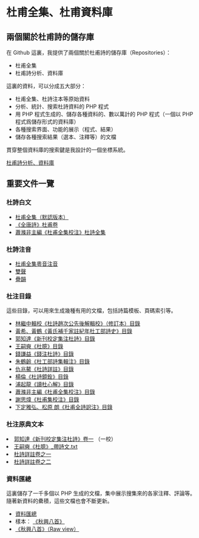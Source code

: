 <h1>杜甫全集、杜甫資料庫</h1>
<h2>兩個關於杜甫詩的儲存庫</h2>
<p>
在 Github 這裏，我提供了兩個關於杜甫詩的儲存庫（Repositories）：</p>
<ul>
<li>杜甫全集</li>
<li>杜甫詩分析、資料庫</li>
</ul>
<p>
這裏的資料，可以分成五大部分：
</p>
<ul>
<li>杜甫全集、杜詩注本等原始資料</li>
<li>分析、統計、搜索杜詩資料的 PHP 程式</li>
<li>用 PHP 程式生成的、儲存各種資料的、數以萬計的 PHP 程式（一個以 PHP 程式爲儲存形式的資料庫）</li>
<li>各種搜索界面、功能的展示（程式、結果）</li>
<li>儲存各種搜索結果（選本、注釋等）的文檔</li>
</ul>
<p>貫穿整個資料庫的搜索鍵是我設計的一個坐標系統。</p>

<p><a href="https://github.com/wingmingchan64/Dufu-Analysis">杜甫詩分析、資料庫</a></p>

<h2>重要文件一覽</h2>
<h3>杜詩白文</h3>
<ul>
<li><a href="https://github.com/wingmingchan64/DuFu/blob/master/%E6%9D%9C%E7%94%AB%E5%85%A8%E9%9B%86.txt">杜甫全集（默認版本）</a></li>
<li><a href="https://github.com/wingmingchan64/Dufu-Analysis/blob/main/%E3%80%8A%E5%85%A8%E5%94%90%E8%A9%A9%E3%80%8B/%E6%9D%9C%E7%94%AB%E5%85%A8%E9%9B%86.txt">《全唐詩》杜甫卷</a></li>
<li><a href="https://github.com/wingmingchan64/Dufu-Analysis/blob/main/%E8%95%AD%E6%BB%8C%E9%9D%9E%E4%B8%BB%E7%B7%A8%E3%80%8A%E6%9D%9C%E7%94%AB%E5%85%A8%E9%9B%86%E6%A0%A1%E6%B3%A8%E3%80%8B/%E6%9D%9C%E7%94%AB%E5%85%A8%E9%9B%86.txt">蕭滌非主編《杜甫全集校注》杜詩全集</a></li>
</ul>
<h3>杜詩注音</h3>
<ul>
<li><a href="https://github.com/wingmingchan64/DuFu/blob/master/%E6%9D%9C%E7%94%AB%E5%85%A8%E9%9B%86%E7%B2%B5%E9%9F%B3%E6%B3%A8%E9%9F%B3.txt">杜甫全集粵音注音</a></li>
<li><a href="https://github.com/wingmingchan64/Dufu-Analysis/blob/main/%E9%99%B3%E6%B0%B8%E6%98%8E%E3%80%8A%E6%9D%9C%E7%94%AB%E5%85%A8%E9%9B%86%E7%B2%B5%E9%9F%B3%E6%B3%A8%E9%9F%B3%E3%80%8B/%E9%9B%99%E8%81%B2.php">雙聲</a></li>
<li><a href="https://github.com/wingmingchan64/Dufu-Analysis/blob/main/%E9%99%B3%E6%B0%B8%E6%98%8E%E3%80%8A%E6%9D%9C%E7%94%AB%E5%85%A8%E9%9B%86%E7%B2%B5%E9%9F%B3%E6%B3%A8%E9%9F%B3%E3%80%8B/%E7%96%8A%E9%9F%BB.php">疊韻</a></li>

</ul>
<h3>杜注目錄</h3>
<p>這些目錄，可以用來生成幾種有用的文檔，包括詩篇模板、頁碼索引等。</p>
<ul>
<li><a href="https://github.com/wingmingchan64/Dufu-Analysis/blob/main/%E6%9E%97%E7%B9%BC%E4%B8%AD%E8%BC%AF%E6%A0%A1%E3%80%8A%E6%9D%9C%E8%A9%A9%E8%B6%99%E6%AC%A1%E5%85%AC%E5%85%88%E5%BE%8C%E8%A7%A3%E8%BC%AF%E6%A0%A1%E3%80%8B/%E8%B6%99%E7%9B%AE%E9%8C%84.txt">林繼中輯校《杜詩趙次公先後解輯校》（修訂本）目錄</a></li>

<li><a href="https://github.com/wingmingchan64/Dufu-Analysis/blob/main/%E9%BB%83%E5%B8%8C%E3%80%81%E9%BB%83%E9%B6%B4%E3%80%8A%E9%BB%83%E6%B0%8F%E8%A3%9C%E5%8D%83%E5%AE%B6%E8%A8%BB%E7%B4%80%E5%B9%B4%E6%9D%9C%E5%B7%A5%E9%83%A8%E8%A9%A9%E5%8F%B2%E3%80%8B/%E9%BB%83%E7%9B%AE%E9%8C%84.txt">黃希、黃鶴《黃氏補千家註紀年杜工部詩史》目錄</a></li>

<li><a href="https://github.com/wingmingchan64/Dufu-Analysis/blob/main/%E9%83%AD%E7%9F%A5%E9%81%94%E3%80%8A%E6%96%B0%E5%88%8A%E6%A0%A1%E5%AE%9A%E9%9B%86%E6%B3%A8%E6%9D%9C%E8%A9%A9%E3%80%8B/%E9%83%AD%E7%9B%AE%E9%8C%84.txt">郭知達《新刊校定集注杜詩》目錄</a></li>
<li><a href="https://github.com/wingmingchan64/Dufu-Analysis/blob/main/%E7%8E%8B%E5%97%A3%E5%A5%AD%E3%80%8A%E6%9D%9C%E8%87%86%E3%80%8B/%E5%A5%AD%E7%9B%AE%E9%8C%84.txt">王嗣奭《杜臆》目錄</a></li>
<li><a href="https://github.com/wingmingchan64/Dufu-Analysis/blob/main/%E9%8C%A2%E8%AC%99%E7%9B%8A%E3%80%8A%E9%8C%A2%E6%B3%A8%E6%9D%9C%E8%A9%A9%E3%80%8B/%E9%8C%A2%E7%9B%AE%E9%8C%84.txt">錢謙益《錢注杜詩》目錄</a></li>

<li><a href="https://github.com/wingmingchan64/Dufu-Analysis/blob/main/%E6%9C%B1%E9%B6%B4%E9%BD%A1%E3%80%8A%E6%9D%9C%E5%B7%A5%E9%83%A8%E8%A9%A9%E9%9B%86%E8%BC%AF%E6%B3%A8%E3%80%8B/%E6%9C%B1%E7%9B%AE%E9%8C%84.txt">朱鶴齡《杜工部詩集輯注》目錄</a></li>

<li><a href="https://github.com/wingmingchan64/Dufu-Analysis/blob/main/%E4%BB%87%E5%85%86%E9%B0%B2%E3%80%8A%E6%9D%9C%E8%A9%A9%E8%A9%B3%E8%A8%BB%E3%80%8B/%E4%BB%87%E7%9B%AE%E9%8C%84.txt">仇兆鰲《杜詩詳註》目錄</a></li>
<li><a href="https://github.com/wingmingchan64/Dufu-Analysis/blob/main/%E6%A5%8A%E5%80%AB%E3%80%8A%E6%9D%9C%E8%A9%A9%E9%8F%A1%E9%8A%93%E3%80%8B/%E6%A5%8A%E7%9B%AE%E9%8C%84.txt">楊倫《杜詩鏡銓》目錄</a></li>
<li><a href="https://github.com/wingmingchan64/Dufu-Analysis/blob/main/%E6%B5%A6%E8%B5%B7%E9%BE%8D%E3%80%8A%E8%AE%80%E6%9D%9C%E5%BF%83%E8%A7%A3%E3%80%8B/%E6%B5%A6%E7%9B%AE%E9%8C%84.txt">浦起龍《讀杜心解》目錄</a></li>

<li><a href="https://github.com/wingmingchan64/DuFu/blob/master/%E7%9B%AE%E9%8C%84.txt">蕭滌非主編《杜甫全集校注》目錄</a></li>
<li><a href="https://github.com/wingmingchan64/Dufu-Analysis/blob/main/%E8%AC%9D%E6%80%9D%E7%85%92%E3%80%8A%E6%9D%9C%E7%94%AB%E9%9B%86%E6%A0%A1%E6%B3%A8%E3%80%8B/%E8%AC%9D%E7%9B%AE%E9%8C%84.txt">謝思煒《杜甫集校注》目錄</a></li>
<li><a href="https://github.com/wingmingchan64/Dufu-Analysis/blob/main/%E4%B8%8B%E5%AE%9A%E9%9B%85%E5%BC%98%E3%80%81%E6%9D%BE%E5%8E%9F%20%E6%9C%97%E3%80%8A%E6%9D%9C%E7%94%AB%E5%85%A8%E8%A9%A9%E8%A8%B3%E6%B3%A8%E3%80%8B/%E8%A8%B3%E7%9B%AE%E9%8C%84.txt">下定雅弘、松原 朗《杜甫全詩訳注》目錄</a></li>

</ul>
<h3>杜注原典文本</h3>
<li><a href="https://github.com/wingmingchan64/Dufu-Analysis/blob/main/%E9%83%AD%E7%9F%A5%E9%81%94%E3%80%8A%E6%96%B0%E5%88%8A%E6%A0%A1%E5%AE%9A%E9%9B%86%E6%B3%A8%E6%9D%9C%E8%A9%A9%E3%80%8B/%E6%96%B0%E5%88%8A%E6%A0%A1%E5%AE%9A%E9%9B%86%E6%B3%A8%E6%9D%9C%E8%A9%A9%E5%8D%B7%E4%B8%80.txt">郭知達《新刊校定集注杜詩》卷一</a> （一校）</li>
<li><a href="https://github.com/wingmingchan64/Dufu-Analysis/blob/main/%E7%8E%8B%E5%97%A3%E5%A5%AD%E3%80%8A%E6%9D%9C%E8%87%86%E3%80%8B/%E7%8E%8B%E5%97%A3%E5%A5%AD%E3%80%8A%E6%9D%9C%E8%87%86%E3%80%8B_%E5%B8%B6%E8%A9%A9%E6%96%87.txt">王嗣奭《杜臆》_帶詩文.txt</a></li>

<li><a href="https://github.com/wingmingchan64/Dufu-Analysis/blob/main/%E4%BB%87%E5%85%86%E9%B0%B2%E3%80%8A%E6%9D%9C%E8%A9%A9%E8%A9%B3%E8%A8%BB%E3%80%8B/%E6%9D%9C%E8%A9%A9%E8%A9%B3%E8%A8%BB%E5%8D%B7%E4%B9%8B%E4%B8%80.txt">杜詩詳註卷之一</a></li>
<li><a href="https://github.com/wingmingchan64/Dufu-Analysis/blob/main/%E4%BB%87%E5%85%86%E9%B0%B2%E3%80%8A%E6%9D%9C%E8%A9%A9%E8%A9%B3%E8%A8%BB%E3%80%8B/%E6%9D%9C%E8%A9%A9%E8%A9%B3%E8%A8%BB%E5%8D%B7%E4%B9%8B%E4%BA%8C.txt">杜詩詳註卷之二</a></li>
</ul>
<h3>資料匯總</h3>
<p>這裏儲存了一千多個以 PHP 生成的文檔，集中展示搜集來的各家注釋、評論等。隨著新資料的纍積，這些文檔也會不斷更新。</p>
<ul>
<li><a href="https://github.com/wingmingchan64/Dufu-Analysis/tree/main/%E8%B3%87%E6%96%99%E5%8C%AF%E7%B8%BD">資料匯總</a></li>
<li>樣本： <a href="https://github.com/wingmingchan64/Dufu-Analysis/blob/main/%E8%B3%87%E6%96%99%E5%8C%AF%E7%B8%BD/3789.txt">《秋興八首》</a></li>
<li><a href="https://raw.githubusercontent.com/wingmingchan64/Dufu-Analysis/refs/heads/main/%E8%B3%87%E6%96%99%E5%8C%AF%E7%B8%BD/3789.txt">《秋興八首》（Raw view）</a></li>

</ul>
<!--
<li><a href=""></a></li>
<li><a href=""></a></li>
<li><a href=""></a></li>
<li><a href=""></a></li>
</ul>
-->